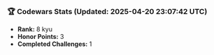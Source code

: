 ### 🏆 Codewars Stats (Updated: 2025-04-20 23:07:42 UTC)

- **Rank:** 8 kyu
- **Honor Points:** 3
- **Completed Challenges:** 1
